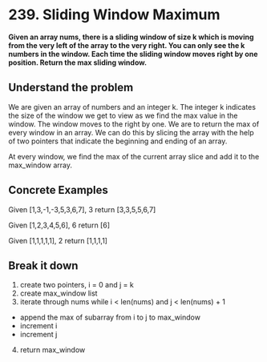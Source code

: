 # 239. Sliding Window Maximum #

**Given an array nums, there is a sliding window of size k which is moving from the very left of the array to the very right. You can only see the k numbers in the window. Each time the sliding window moves right by one position. Return the max sliding window.**

## Understand the problem ##

We are given an array of numbers and an integer k. The integer k indicates the size of the window we get to view as we find the max value in the window. The window moves to the right by one. We are to return the max of every window in an array. We can do this by slicing the array with the help of two pointers that indicate the beginning and ending of an array.

At every window, we find the max of the current array slice and add it to the max_window array.

## Concrete Examples ##

Given [1,3,-1,-3,5,3,6,7], 3
return [3,3,5,5,6,7]

Given [1,2,3,4,5,6], 6
return [6]

Given [1,1,1,1,1], 2
return [1,1,1,1]

## Break it down ##

1. create two pointers, i = 0 and j = k
2. create max_window list
3. iterate through nums while i < len(nums) and j < len(nums) + 1
  - append the max of subarray from i to j to max_window
  - increment i
  - increment j
4. return max_window 
